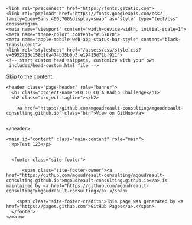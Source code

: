 <!DOCTYPE html>
<html lang="en-US">
  <head>
    <meta charset="UTF-8">

<!-- Begin Jekyll SEO tag v2.8.0 -->
<title>CQ CQ CQ A Radio Challenge</title>
<meta name="generator" content="Jekyll v3.10.0" />
<meta property="og:title" content="CQ CQ CQ A Radio Challenge" />
<meta property="og:locale" content="en_US" />
<link rel="canonical" href="http://localhost:4000/home.md" />
<meta property="og:url" content="http://localhost:4000/home.md" />
<meta property="og:site_name" content="CQ CQ CQ A Radio Challenge" />
<meta property="og:type" content="website" />
<meta name="twitter:card" content="summary" />
<meta property="twitter:title" content="CQ CQ CQ A Radio Challenge" />
<script type="application/ld+json">
{"@context":"https://schema.org","@type":"WebPage","headline":"CQ CQ CQ A Radio Challenge","url":"http://localhost:4000/home.md"}</script>
<!-- End Jekyll SEO tag -->

    <link rel="preconnect" href="https://fonts.gstatic.com">
    <link rel="preload" href="https://fonts.googleapis.com/css?family=Open+Sans:400,700&display=swap" as="style" type="text/css" crossorigin>
    <meta name="viewport" content="width=device-width, initial-scale=1">
    <meta name="theme-color" content="#157878">
    <meta name="apple-mobile-web-app-status-bar-style" content="black-translucent">
    <link rel="stylesheet" href="/assets/css/style.css?v=6952715d158b10a474b35b0b5fe19415d71bf911">
    <!-- start custom head snippets, customize with your own _includes/head-custom.html file -->

<!-- Setup Google Analytics -->



<!-- You can set your favicon here -->
<!-- link rel="shortcut icon" type="image/x-icon" href="/favicon.ico" -->

<!-- end custom head snippets -->

  </head>
  <body>
    <a id="skip-to-content" href="#content">Skip to the content.</a>

    <header class="page-header" role="banner">
      <h1 class="project-name">CQ CQ CQ A Radio Challenge</h1>
      <h2 class="project-tagline"></h2>
      
        <a href="https://github.com/mgoudreault-consulting/mgoudreault-consulting.github.io" class="btn">View on GitHub</a>
      
      
    </header>

    <main id="content" class="main-content" role="main">
      <p>Test 123</p>


      <footer class="site-footer">
        
          <span class="site-footer-owner"><a href="https://github.com/mgoudreault-consulting/mgoudreault-consulting.github.io">mgoudreault-consulting.github.io</a> is maintained by <a href="https://github.com/mgoudreault-consulting">mgoudreault-consulting</a>.</span>
        
        <span class="site-footer-credits">This page was generated by <a href="https://pages.github.com">GitHub Pages</a>.</span>
      </footer>
    </main>
  </body>
</html>
